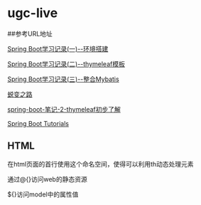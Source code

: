 # ugc-live

##参考URL地址

[Spring Boot学习记录(一)--环境搭建](http://blog.csdn.net/u012706811/article/details/52168339)

[Spring Boot学习记录(二)--thymeleaf模板](http://blog.csdn.net/u012706811/article/details/52185345)

[Spring Boot学习记录(三)--整合Mybatis](http://blog.csdn.net/u012706811/article/details/52198677)

[蜕变之路](http://blog.csdn.net/u012706811/article/list/2)


[spring-boot-笔记-2-thymeleaf初步了解](http://blog.csdn.net/caoxuekun/article/details/77387935)

[Spring Boot Tutorials](http://www.mkyong.com/tutorials/spring-boot-tutorials/)

## HTML

<html xmlns:th="http://www.thymeleaf.org">在html页面的首行使用这个命名空间，使得可以利用th动态处理元素

通过@{}访问web的静态资源

${}访问model中的属性值
